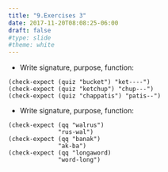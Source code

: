 ```yaml
---
title: "9.Exercises 3"
date: 2017-11-20T08:08:25-06:00
draft: false
#type: slide
#theme: white
---
```


* Write signature, purpose, function: 
```racket
(check-expect (quiz "bucket") "ket----")
(check-expect (quiz "ketchup") "chup---")
(check-expect (quiz "chappatis") "patis--")
```

* Write signature, purpose, function:

```racket
(check-expect (qq "walrus") 
              "rus-wal")
(check-expect (qq "banak") 
              "ak-ba")
(check-expect (qq "longaword) 
              "word-long")
```
